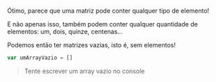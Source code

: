 Ótimo, parece que uma matriz pode conter qualquer tipo de elemento! 

E não apenas isso, também podem conter qualquer quantidade de elementos: um, dois, quinze, centenas...

Podemos então ter matrizes vazias, isto é, sem elementos!

```javascript
var umArrayVazio = []
```


> Tente escrever um array vazio no console

